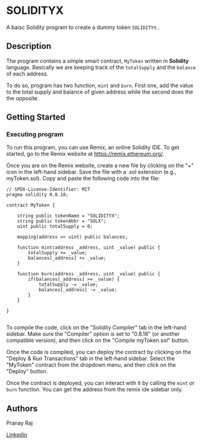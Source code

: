 # SOLIDITYX

A baisc Solidity program to create a dummy token `SOLIDITYX` .  

## Description

The program contains a simple smart contract, `MyToken` written in **Solidity** language. Basically we are keeping track of the `totalSupply` and the `balance` of each address.

To do so, program has two function, `mint` and `burn`. First one, add the value to the total supply and balance of given address while the second does the the opposite.

## Getting Started

### Executing program

To run this program, you can use Remix, an online Solidity IDE. To get started, go to the Remix website at https://remix.ethereum.org/.

Once you are on the Remix website, create a new file by clicking on the "+" icon in the left-hand sidebar. Save the file with a .sol extension (e.g., myToken.sol). Copy and paste the following code into the file:

```solidity
// SPDX-License-Identifier: MIT
pragma solidity 0.8.18;

contract MyToken {

    string public tokenName = "SOLIDITYX";
    string public tokenAbbr = "SOLX";
    uint public totalSupply = 0;

    mapping(address => uint) public balances;

    function mint(address _address, uint _value) public {
        totalSupply += _value;
        balances[_address] += _value;
    }
    
    function burn(address _address, uint _value) public {
        if(balances[_address] >= _value) {
            totalSupply -= _value;
            balances[_address] -= _value;
        }
    }

}


```

To compile the code, click on the "Solidity Compiler" tab in the left-hand sidebar. Make sure the "Compiler" option is set to "0.8.18" (or another compatible version), and then click on the "Compile myToken.sol" button.

Once the code is compiled, you can deploy the contract by clicking on the "Deploy & Run Transactions" tab in the left-hand sidebar. Select the "MyToken" contract from the dropdown menu, and then click on the "Deploy" button.

Once the contract is deployed, you can interact with it by calling the `mint` or `burn` function. You can get the address from the remix ide sidebar only.

## Authors

Pranay Raj

[Linkedin](https://www.linkedin.com/in/masterpranay1)
